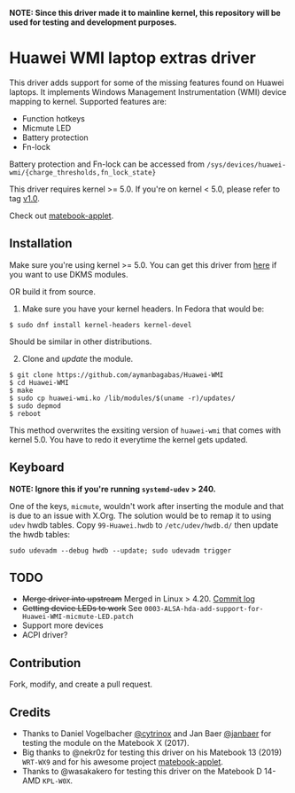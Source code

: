 **NOTE: Since this driver made it to mainline kernel, this repository will be used for testing and development purposes.**

# Huawei WMI laptop extras driver
This driver adds support for some of the missing features found on Huawei laptops. It implements Windows Management Instrumentation (WMI) device mapping to kernel. Supported features are:
* Function hotkeys
* Micmute LED
* Battery protection
* Fn-lock

Battery protection and Fn-lock can be accessed from `/sys/devices/huawei-wmi/{charge_thresholds,fn_lock_state}`

This driver requires kernel >= 5.0. If you're on kernel < 5.0, please refer to tag [v1.0](https://github.com/aymanbagabas/Huawei-WMI/tree/v1.0).

Check out [matebook-applet](https://github.com/nekr0z/matebook-applet).

## Installation
Make sure you're using kernel >= 5.0. You can get this driver from [here](https://github.com/aymanbagabas/Huawei-WMI/releases) if you want to use DKMS modules.

OR build it from source.

1. Make sure you have your kernel headers. In Fedora that would be:

```
$ sudo dnf install kernel-headers kernel-devel
```
Should be similar in other distributions.

2. Clone and *update* the module.

```
$ git clone https://github.com/aymanbagabas/Huawei-WMI
$ cd Huawei-WMI
$ make
$ sudo cp huawei-wmi.ko /lib/modules/$(uname -r)/updates/
$ sudo depmod
$ reboot
```

This method overwrites the exsiting version of `huawei-wmi` that comes with kernel 5.0. You have to redo it everytime the kernel gets updated.

## Keyboard
**NOTE: Ignore this if you're running `systemd-udev` > 240.**

One of the keys, `micmute`, wouldn't work after inserting the module and that is due to an issue with X.Org. The solution would be to remap it to using `udev` hwdb tables.
Copy `99-Huawei.hwdb` to `/etc/udev/hwdb.d/` then update the hwdb tables:
```
sudo udevadm --debug hwdb --update; sudo udevadm trigger
```

## TODO
* ~~Merge driver into upstream~~ Merged in Linux > 4.20. [Commit log](https://git.kernel.org/pub/scm/linux/kernel/git/torvalds/linux.git/commit/drivers/platform/x86/huawei-wmi.c?id=bf4fb28c6e74495de9e1e4ad359cd2272ac12c53)
* ~~Getting device LEDs to work~~ See `0003-ALSA-hda-add-support-for-Huawei-WMI-micmute-LED.patch`
* Support more devices
* ACPI driver?

## Contribution
Fork, modify, and create a pull request.

## Credits
* Thanks to Daniel Vogelbacher [@cytrinox](https://github.com/cytrinox) and Jan Baer [@janbaer](https://github.com/janbaer) for testing the module on the Matebook X (2017).
* Big thanks to @nekr0z for testing this driver on his Matebook 13 (2019) `WRT-WX9` and for his awesome project [matebook-applet](https://github.com/nekr0z/matebook-applet).
* Thanks to @wasakakero for testing this driver on the Matebook D 14-AMD `KPL-W0X`.
